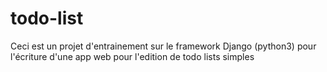# todo-list
Ceci est un projet d'entrainement sur le framework Django (python3) pour l'écriture d'une app web pour l'edition de todo lists simples